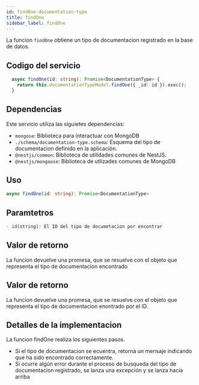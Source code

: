 ```yaml
---
id: findOne-documentation-type
title: findOne
sidebar_label: findOne
---
```


La funcion `findOne` obtiene un tipo de documentacion registrado en la base de datos.

## Codigo del servicio
```typescript
  async findOne(id: string): Promise<DocumentationType> {
    return this.documentationTypeModel.findOne({ _id: id }).exec();
  }
  ```

## Dependencias
Este servicio utiliza las siguietes dependencias:
  - `mongose`: Biblioteca para interactuar con MongoDB
  - `./schema/documentation-type.schema`: Esquema del tipo de documentacion definido en la aplicación.
  - `@nestjs/common`: Biblioteca de utilidades comunes de NestJS.
  - `@nestjs/mongoose`: Biblioteca de utlizades comunes de MongoDB

## Uso
```typescript
async findOne(id: string): Promise<DocumentationType>
```

## Paramtetros
```typescript
- id(string): El ID del tipo de documetacion por encontrar
```

## Valor de retorno
La funcion devuelve una promesa, que se resuelve con el objeto que representa el tipo de documentacion encontrado

## Valor de retorno
La funcion devuelve una promesa, que se resuelve con el objeto que representa el tipo de documentacion enontrado por el ID.

## Detalles de la implementacion
La funcion findOne realiza los siguientes pasos.

- Si el tipo de documentacion se ecuentra, retorna un mensaje indicando que ha sido encontrado correctamente.
- Si ocurre algún error durante el proceso de busqueda del tipo de documentacion registrado, se lanza una excepción y se lanza hacia arriba